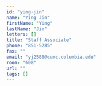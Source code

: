 ```yaml
---
id: "ying-jin"
name: "Ying Jin"
firstName: "Ying"
lastName: "Jin"
letters: []
title: "Staff Associate"
phone: "851-5285"
fax: ""
email: "yj2588@cumc.columbia.edu"
room: "608"
url: ""
tags: []
---
```

